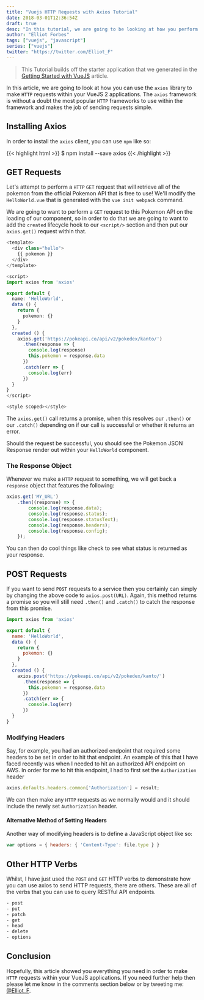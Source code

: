 ```yaml
---
title: "Vuejs HTTP Requests with Axios Tutorial"
date: 2018-03-01T12:36:54Z
draft: true
desc: "In this tutorial, we are going to be looking at how you perform HTTP requests within your VueJS application"
author: "Elliot Forbes"
tags: ["vuejs", "javascript"]
series: ["vuejs"]
twitter: "https://twitter.com/Elliot_F"
---
```


> This Tutorial builds off the starter application that we generated in the [Getting Started with VueJS](/javascript/vuejs/getting-started-with-vuejs/) article.

In this article, we are going to look at how you can use the `axios` library to make `HTTP` requests within your VueJS 2 applications. The `axios` framework is without a doubt the most popular `HTTP` frameworks to use within the framework and makes the job of sending requests simple.

## Installing Axios

In order to install the `axios` client, you can use `npm` like so:

{{< highlight html >}}
$ npm install --save axios
{{< /highlight >}}

## GET Requests

Let's attempt to perform a `HTTP` `GET` request that will retrieve all of the pokemon from the official Pokemon API that is free to use! We'll modify the `HelloWorld.vue` that is generated with the `vue init webpack` command.

We are going to want to perform a `GET` request to this Pokemon API on the loading of our component, so in order to do that we are going to want to add the `created` lifecycle hook to our `<script/>` section and then put our `axios.get()` request within that.

```ts
<template>
  <div class="hello">
    {{ pokemon }}
  </div>
</template>

<script>
import axios from 'axios'

export default {
  name: 'HelloWorld',
  data () {
    return {
      pokemon: {}
    }
  },
  created () {
    axios.get('https://pokeapi.co/api/v2/pokedex/kanto/')
      .then(response => {
        console.log(response)
        this.pokemon = response.data
      })
      .catch(err => {
        console.log(err)
      })
  }
}
</script>

<style scoped></style>
```

The `axios.get()` call returns a promise, when this resolves our `.then()` or our `.catch()` depending on if our call is successful or whether it returns an error. 

Should the request be successful, you should see the Pokemon JSON Response render out within your `HelloWorld` component.  

### The Response Object

Whenever we make a `HTTP` request to something, we will get back a `response` object that features the following:

~~~js
axios.get('MY_URL')
    .then((response) => {
        console.log(response.data);
        console.log(response.status);
        console.log(response.statusText);
        console.log(response.headers);
        console.log(response.config);
    });
~~~ 

You can then do cool things like check to see what status is returned as your response. 

## POST Requests

If you want to send `POST` requests to a service then you certainly can simply by changing the above code to `axios.post(URL)`. Again, this method returns a promise so you will still need `.then()` and `.catch()` to catch the response from this promise.

```js
import axios from 'axios'

export default {
  name: 'HelloWorld',
  data () {
    return {
      pokemon: {}
    }
  },
  created () {
    axios.post('https://pokeapi.co/api/v2/pokedex/kanto/')
      .then(response => {
        this.pokemon = response.data
      })
      .catch(err => {
        console.log(err)
      })
  }
}
```

### Modifying Headers

Say, for example, you had an authorized endpoint that required some headers to be set in order to hit that endpoint. An example of this that I have faced recently was when I needed to hit an authorized API endpoint on AWS. In order for me to hit this endpoint, I had to first set the `Authorization` header 

~~~js
axios.defaults.headers.common['Authorization'] = result;
~~~

We can then make any `HTTP` requests as we normally would and it should include the newly set `Authorization` header. 

#### Alternative Method of Setting Headers 

Another way of modifying headers is to define a JavaScript object like so:

~~~js
var options = { headers: { 'Content-Type': file.type } } 
~~~

## Other HTTP Verbs

Whilst, I have just used the `POST` and `GET` HTTP verbs to demonstrate how you can use axios to send HTTP requests, there are others. These are all of the verbs that you can use to query RESTful API endpoints.

~~~bash
- post
- put
- patch
- get
- head
- delete
- options
~~~

## Conclusion

Hopefully, this article showed you everything you need in order to make `HTTP` requests within your VueJS applications. If you need further help then please let me know in the comments section below or by tweeting me: [@Elliot_F](https://twitter.com/elliot_f).